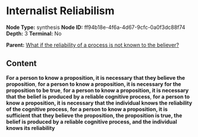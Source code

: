 # Internalist Reliabilism

**Node Type:** synthesis
**Node ID:** ff94b18e-4f6a-4d67-9cfc-0a0f3dc88f74
**Depth:** 3
**Terminal:** No

**Parent:** [What if the reliability of a process is not known to the believer?](what-if-the-reliability-of-a-process-is-not-known-to-the-believer.md)

## Content

**For a person to know a proposition, it is necessary that they believe the proposition**, **for a person to know a proposition, it is necessary for the proposition to be true**, **for a person to know a proposition, it is necessary that the belief is produced by a reliable cognitive process**, **for a person to know a proposition, it is necessary that the individual knows the reliability of the cognitive process**, **for a person to know a proposition, it is sufficient that they believe the proposition, the proposition is true, the belief is produced by a reliable cognitive process, and the individual knows its reliability**
